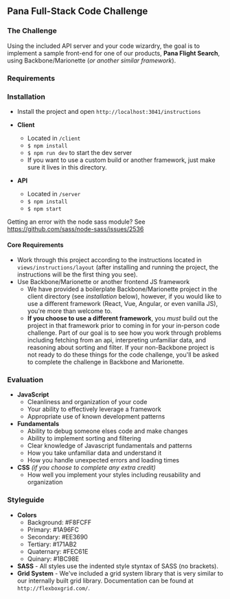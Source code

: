 ## Pana Full-Stack Code Challenge

### The Challenge

Using the included API server and your code wizardry, the goal is to implement a sample front-end for one of our products, **Pana Flight Search**, using Backbone/Marionette (_or another similar framework_).

### Requirements

### Installation

- Install the project and open `http://localhost:3041/instructions`

- **Client**
  - Located in `/client`
  - `$ npm install`
  - `$ npm run dev` to start the dev server
  - If you want to use a custom build or another framework, just make sure it lives in this directory.
- **API**
  - Located in `/server`
  - `$ npm install`
  - `$ npm start`

Getting an error with the node sass module? See https://github.com/sass/node-sass/issues/2536

#### Core Requirements

- Work through this project according to the instructions located in `views/instructions/layout` (after installing and running the project, the instructions will be the first thing you see).
- Use Backbone/Marionette or another frontend JS framework
  - We have provided a boilerplate Backbone/Marionette project in the client directory (see _installation_ below), however, if you would like to use a different framework (React, Vue, Angular, or even vanilla JS), you're more than welcome to.
  - **If you choose to use a different framework**, you _must_ build out the project in that framework prior to coming in for your in-person code challenge. Part of our goal is to see how you work through problems including fetching from an api, interpreting unfamiliar data, and reasoning about sorting and filter. If your non-Backbone project is not ready to do these things for the code challenge, you'll be asked to complete the challenge in Backbone and Marionette.

### Evaluation

- **JavaScript**
  - Cleanliness and organization of your code
  - Your ability to effectively leverage a framework
  - Appropriate use of known development patterns
- **Fundamentals**
  - Ability to debug someone elses code and make changes
  - Ability to implement sorting and filtering
  - Clear knowledge of Javascript fundamentals and patterns
  - How you take unfamiliar data and understand it
  - How you handle unexpected errors and loading times
- **CSS** _(if you choose to complete any extra credit)_
  - How well you implement your styles including reusability and organization

### Styleguide

- **Colors**
  - Background: #F8FCFF
  - Primary: #1A96FC
  - Secondary: #EE3690
  - Tertiary: #171AB2
  - Quaternary: #FEC61E
  - Quinary: #1BC98E
- **SASS** - All styles use the indented style styntax of SASS (no brackets).
- **Grid System** - We've included a grid system library that is very similar to our internally built grid library. Documentation can be found at `http://flexboxgrid.com/`.
